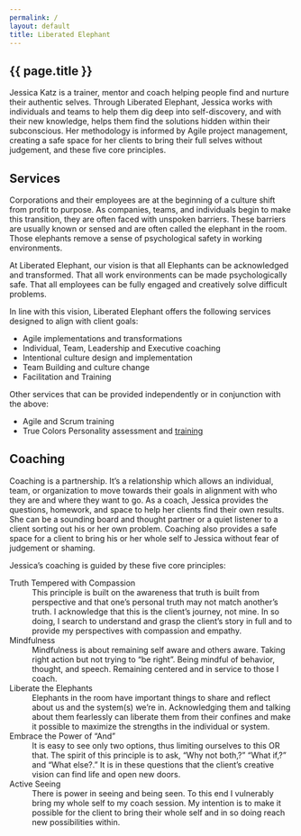 ```yaml
---
permalink: /
layout: default
title: Liberated Elephant
---
```


<article markdown="1">
<h1 id="home">{{ page.title }}</h1>

Jessica Katz is a trainer, mentor and coach helping people find and nurture their authentic selves. Through Liberated Elephant, Jessica works with individuals and teams to help them dig deep into self-discovery, and with their new knowledge, helps them find the solutions hidden within their subconscious. Her methodology is informed by Agile project management, creating a safe space for her clients to bring their full selves without judgement, and these five core principles. <link to overview or another page here>
  
<section markdown="1">
<h2 id="services">Services</h2>

Corporations and their employees are at the beginning of a culture shift from profit to purpose. As companies, teams, and individuals begin to make this transition, they are often faced with unspoken barriers. These barriers are usually known or sensed and are often called the elephant in the room. Those elephants remove a sense of psychological safety in working environments.

At Liberated Elephant, our vision is that all Elephants can be acknowledged and transformed. That all work environments can be made psychologically safe. That all employees can be fully engaged and creatively solve difficult problems. 

In line with this vision, Liberated Elephant offers the following services designed to align with client goals: 

- Agile implementations and transformations 
- Individual, Team, Leadership and Executive coaching 
- Intentional culture design and implementation 
- Team Building and culture change
- Facilitation and Training 

Other services that can be provided independently or in conjunction with the above:

- Agile and Scrum training 
- True Colors Personality assessment and [training](https://truecolorsintl.com)

</section>

<section markdown="1">
<h2 id="coaching">Coaching</h2>

Coaching is a partnership. It’s a relationship which allows an individual, team, or organization to move towards their goals in alignment with who they are and where they want to go.  As a coach, Jessica provides the questions, homework, and space to help her clients find their own results. She can be a sounding board and thought partner or a quiet listener to a client sorting  out his or her own problem. Coaching also provides a safe space for a client to bring his or her whole self to Jessica without fear of judgement or shaming.

Jessica’s coaching is guided by these five core principles:

<dl>
  <dt>Truth Tempered with Compassion</dt>
  <dd>This principle is built on the awareness that truth is built from perspective and that one’s personal truth may not match another’s truth.  I acknowledge that this is the client’s journey, not mine. In so doing, I search to understand and grasp the client’s story in full and to provide my perspectives with compassion and empathy.</dd>
  <dt>Mindfulness</dt>
  <dd>Mindfulness is about remaining self aware and others aware.  Taking right action but not trying to “be right”.  Being mindful of behavior, thought, and speech.  Remaining centered and in service to those I coach.</dd>
  <dt>Liberate the Elephants</dt>
  <dd>Elephants in the room have important things to share and reflect about us and the system(s) we’re in. Acknowledging them and talking about them fearlessly can liberate them from their confines and make it possible to maximize the strengths in the individual or system.</dd>
  <dt>Embrace the Power of “And”</dt>
  <dd>It is easy to see only two options, thus limiting ourselves to this OR that. The spirit of this principle is to ask, “Why not both,?” “What if,?” and “What else?.” It is in these questions that the client’s creative vision can find life and open new doors.</dd>
  <dt>Active Seeing</dt>
  <dd>There is power in seeing and being seen.  To this end I vulnerably bring my whole self to my coach session.  My intention is to make it possible for the client to bring their whole self and in so doing reach new possibilities within.</dd>
</dl>
</section>
</article>
